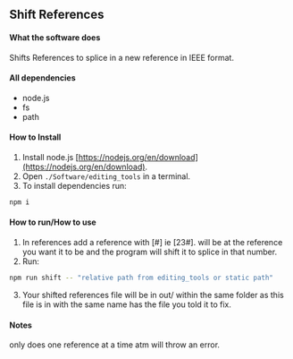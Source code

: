 ## Shift References
#### What the software does
Shifts References to splice in a new reference in IEEE format.
#### All dependencies
 - node.js
 - fs
 - path
#### How to Install
 1. Install node.js [https://nodejs.org/en/download](https://nodejs.org/en/download).
 2. Open `./Software/editing_tools` in a terminal.
 3. To install dependencies run: 
```bash
npm i
```
#### How to run/How to use
 1. In references add a reference with [<number>#] ie [23#]. <number> will be at the reference you want it to be and the program will shift it to splice in that number.
 2. Run:
```bash
npm run shift -- "relative path from editing_tools or static path"
```
 3. Your shifted references file will be in out/ within the same folder as this file is in with the same name has the file you told it to fix.
#### Notes
only does one reference at a time atm will throw an error.